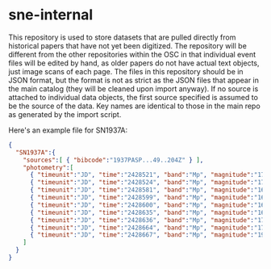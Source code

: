 # sne-internal

This repository is used to store datasets that are pulled directly from historical papers that have not yet been digitized. The repository will be different from the other repositories within the OSC in that individual event files will be edited by hand, as older papers do not have actual text objects, just image scans of each page. The files in this repository should be in JSON format, but the format is not as strict as the JSON files that appear in the main catalog (they will be cleaned upon import anyway). If no source is attached to individual data objects, the first source specified is assumed to be the source of the data. Key names are identical to those in the main repo as generated by the import script.

Here's an example file for SN1937A:

```JSON
{
  "SN1937A":{
    "sources":[ { "bibcode":"1937PASP...49..204Z" } ],
    "photometry":[
      { "timeunit":"JD", "time":"2428521", "band":"Mp", "magnitude":"17.5", "instrument":"18-inch Schmidt", "upperlimit":true },
      { "timeunit":"JD", "time":"2428524", "band":"Mp", "magnitude":"17.5", "instrument":"18-inch Schmidt", "upperlimit":true },
      { "timeunit":"JD", "time":"2428581", "band":"Mp", "magnitude":"16.2", "instrument":"18-inch Schmidt" },
      { "timeunit":"JD", "time":"2428599", "band":"Mp", "magnitude":"16.7", "instrument":"18-inch Schmidt" },
      { "timeunit":"JD", "time":"2428600", "band":"Mp", "magnitude":"16.5", "instrument":"18-inch Schmidt" },
      { "timeunit":"JD", "time":"2428635", "band":"Mp", "magnitude":"16.9", "instrument":"18-inch Schmidt" },
      { "timeunit":"JD", "time":"2428636", "band":"Mp", "magnitude":"17.2", "instrument":"18-inch Schmidt" },
      { "timeunit":"JD", "time":"2428664", "band":"Mp", "magnitude":"17.5", "instrument":"18-inch Schmidt", "upperlimit":true },
      { "timeunit":"JD", "time":"2428667", "band":"Mp", "magnitude":"19.3", "instrument":"60-inch" }
    ]
  }
}
